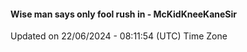 #### Wise man says only fool rush in - McKidKneeKaneSir
Updated on 22/06/2024 - 08:11:54 (UTC) Time Zone

